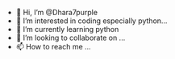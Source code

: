 - 👋 Hi, I’m @Dhara7purple
- 👀 I’m interested in coding especially python...
- 🌱 I’m currently learning python
- 💞️ I’m looking to collaborate on ...
- 📫 How to reach me ...

<!---
Dhara7purple/Dhara7purple is a ✨ special ✨ repository because its `README.md` (this file) appears on your GitHub profile.
You can click the Preview link to take a look at your changes.
--->
